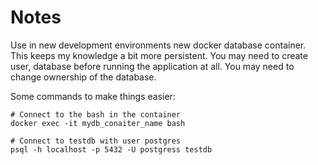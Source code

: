 # Notes
Use in new development environments new docker database container. This keeps my knowledge a bit more persistent.
You may need to create user, database before running the application at all. 
You may need to change ownership of the database.

Some commands to make things easier:

```shell
# Connect to the bash in the container
docker exec -it mydb_conaiter_name bash
```

```shell
# Connect to testdb with user postgres
psql -h localhost -p 5432 -U postgress testdb
```
